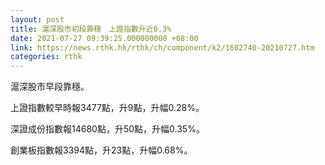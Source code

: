 ```yaml
---
layout: post
title: 滬深股市初段靠穩　上證指數升近0.3%
date: 2021-07-27 09:39:25.000000000 +08:00
link: https://news.rthk.hk/rthk/ch/component/k2/1602740-20210727.htm
categories: rthk
---
```


滬深股市早段靠穩。

上證指數較早時報3477點，升9點，升幅0.28%。

深證成份指數報14680點，升50點，升幅0.35%。

創業板指數報3394點，升23點，升幅0.68%。
